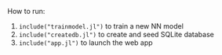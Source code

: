 How to run:

1. `include("trainmodel.jl")` to train a new NN model
2. `include("createdb.jl")` to create and seed SQLite database
3. `include("app.jl")` to launch the web app

